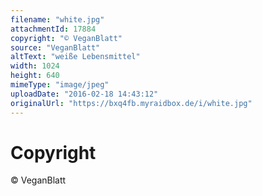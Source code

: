 ```yaml
---
filename: "white.jpg"
attachmentId: 17884
copyright: "© VeganBlatt"
source: "VeganBlatt"
altText: "weiße Lebensmittel"
width: 1024
height: 640
mimeType: "image/jpeg"
uploadDate: "2016-02-18 14:43:12"
originalUrl: "https://bxq4fb.myraidbox.de/i/white.jpg"
---
```


# Copyright

© VeganBlatt
